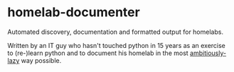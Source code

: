 # homelab-documenter
Automated discovery, documentation and formatted output for homelabs.

Written by an IT guy who hasn't touched python in 15 years as an exercise to (re-)learn python and to document his homelab in the most [ambitiously-lazy](https://www.redhat.com/sysadmin/what-automate-first) way possible.
